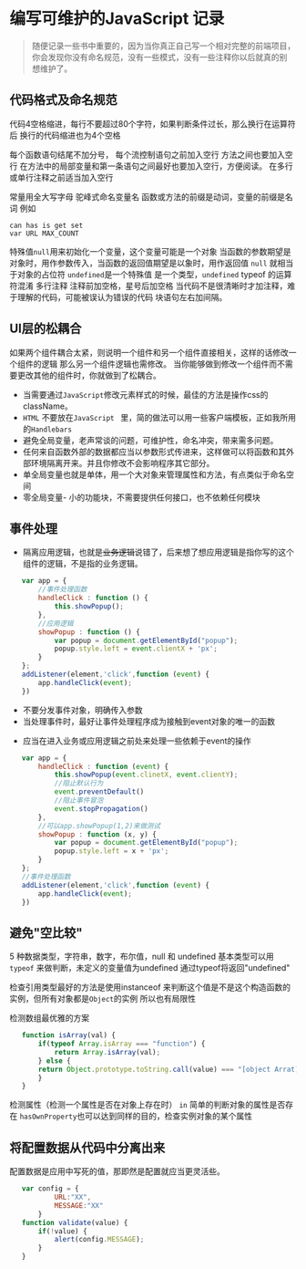 编写可维护的JavaScript 记录
===============
 > 随便记录一些书中重要的，因为当你真正自己写一个相对完整的前端项目，
 你会发现你没有命名规范，没有一些模式，没有一些注释你以后就真的别
 想维护了。

代码格式及命名规范
--------------------
 代码4空格缩进，每行不要超过80个字符，如果判断条件过长，那么换行在运算符后
 换行的代码缩进也为4个空格
     
 每个函数语句结尾不加分号， 每个流控制语句之前加入空行 方法之间也要加入空行
 在方法中的局部变量和第一条语句之间最好也要加入空行，方便阅读。
 在多行或单行注释之前适当加入空行
     
 常量用全大写字母 驼峰式命名变量名
 函数或方法的前缀是动词，变量的前缀是名词 例如
 ```
 can has is get set 
 var URL MAX_COUNT
 ```
 特殊值```null```用来初始化一个变量，这个变量可能是一个对象
 当函数的参数期望是对象时，用作参数传入，当函数的返回值期望是以象时，用作返回值
 ```null``` 就相当于对象的占位符
 ```undefined```是一个特殊值 是一个类型，```undefined``` typeof 的运算符混淆
 多行注释 注释前加空格，星号后加空格
 当代码不是很清晰时才加注释，难于理解的代码，可能被误认为错误的代码
 块语句左右加间隔。

UI层的松耦合
------------------
 如果两个组件耦合太紧，则说明一个组件和另一个组件直接相关，这样的话修改一个组件的逻辑
 那么另一个组件逻辑也需修改。
 当你能够做到修改一个组件而不需要更改其他的组件时，你就做到了松耦合。
 
 * 当需要通过```JavaScript```修改元素样式的时候，最佳的方法是操作css的className。
 * ``` HTML ``` 不要放在```JavaScript ``` 里，简的做法可以用一些客户端模板，正如我所用的```Handlebars```
 * 避免全局变量，老声常谈的问题，可维护性，命名冲突，带来需多问题。
 * 任何来自函数外部的数据都应当以参数形式传进来，这样做可以将函数和其外部环境隔离开来。并且你修改不会影响程序其它部分。
 * 单全局变量也就是单体，用一个大对象来管理属性和方法，有点类似于命名空间
 * 零全局变量- 小的功能块，不需要提供任何接口，也不依赖任何模块

事件处理
-----------------
 * 隔离应用逻辑，也就是~~业务逻辑~~说错了，后来想了想应用逻辑是指你写的这个组件的逻辑，不是指的业务逻辑。
 
 ```javascript 
    var app = {
        //事件处理函数
        handleClick : function () {
            this.showPopup();
        },
        //应用逻辑
        showPopup : function () {
            var popup = document.getElementById("popup");
            popup.style.left = event.clientX + 'px';
        }
    };
    addListener(element,'click',function (event) {
        app.handleClick(event);
    })
 ```
 * 不要分发事件对象，明确传入参数
 * 当处理事件时，最好让事件处理程序成为接触到event对象的唯一的函数
  - 应当在进入业务或应用逻辑之前处来处理一些依赖于event的操作
 
 ```javascript 
    var app = {
        handleClick : function (event) {
            this.showPopup(event.clinetX, event.clientY);
            //阻止默认行为
            event.preventDefault()
            //阻止事件冒泡
            event.stopPropagation()
        },
        //可以app.showPopup(1,2)来做测试
        showPopup : function (x, y) {
            var popup = document.getElementById("popup");
            popup.style.left = x + 'px';
        }
    };
    //事件处理函数
    addListener(element,'click',function (event) {
        app.handleClick(event);
    })
 ```
避免"空比较"
-------------------
 5 种数据类型，字符串，数字，布尔值，null 和 undefined
 基本类型可以用```typeof``` 来做判断，未定义的变量值为undefined 通过typeof将返回"undefined"

 检查引用类型最好的方法是使用instanceof 来判断这个值是不是这个构造函数的实例，但所有对象都是```Object```的实例
 所以也有局限性

 检测数组最优雅的方案
 ```javascript 
    function isArray(val) {
        if(typeof Array.isArray === "function") {
            return Array.isArray(val);
        } else {
        return Object.prototype.toString.call(value) === "[object Arrat]";
        }
    }
 ``` 
 检测属性（检测一个属性是否在对象上存在时）
 ``` in ``` 简单的判断对象的属性是否存在
 ``` hasOwnProperty ```也可以达到同样的目的，检查实例对象的某个属性

将配置数据从代码中分离出来
---------------------------
 配置数据是应用中写死的值，那即然是配置就应当更灵活些。
 ```javascript
    var config = {
            URL:"XX",
            MESSAGE:"XX"
        }
    function validate(value) {
        if(!value) {
            alert(config.MESSAGE);
        }
    }
 ``` 


 

